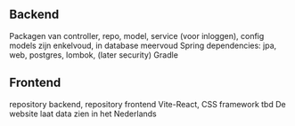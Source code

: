 ## Backend

Packagen van controller, repo, model, service (voor inloggen), config
models zijn enkelvoud, in database meervoud
Spring dependencies: jpa, web, postgres, lombok, (later security)
Gradle

## Frontend

repository backend, repository frontend
Vite-React, CSS framework tbd
De website laat data zien in het Nederlands
